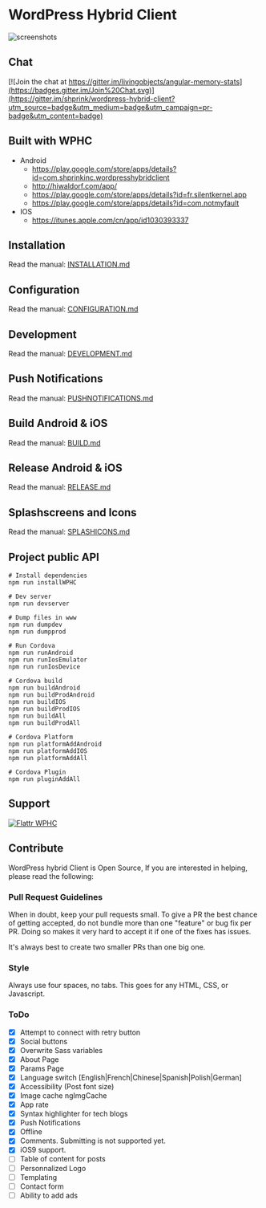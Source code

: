 # WordPress Hybrid Client

![screenshots](http://julienrenaux.fr/wp-content/uploads/2015/07/devices.jpg)

## Chat

[![Join the chat at https://gitter.im/livingobjects/angular-memory-stats](https://badges.gitter.im/Join%20Chat.svg)](https://gitter.im/shprink/wordpress-hybrid-client?utm_source=badge&utm_medium=badge&utm_campaign=pr-badge&utm_content=badge)

## Built with WPHC

* Android
  * https://play.google.com/store/apps/details?id=com.shprinkinc.wordpresshybridclient
  * http://hiwaldorf.com/app/
  * https://play.google.com/store/apps/details?id=fr.silentkernel.app
  * https://play.google.com/store/apps/details?id=com.notmyfault
* IOS
  * https://itunes.apple.com/cn/app/id1030393337

## Installation

Read the manual: [INSTALLATION.md](INSTALLATION.md)

## Configuration

Read the manual: [CONFIGURATION.md](CONFIGURATION.md)

## Development

Read the manual: [DEVELOPMENT.md](DEVELOPMENT.md)

## Push Notifications

Read the manual: [PUSHNOTIFICATIONS.md](PUSHNOTIFICATIONS.md)

## Build Android & iOS

Read the manual: [BUILD.md](BUILD.md)

## Release Android & iOS

Read the manual: [RELEASE.md](RELEASE.md)

## Splashscreens and Icons

Read the manual: [SPLASHICONS.md](SPLASHICONS.md)

## Project public API

```
# Install dependencies
npm run installWPHC

# Dev server
npm run devserver

# Dump files in www
npm run dumpdev
npm run dumpprod

# Run Cordova
npm run runAndroid
npm run runIosEmulator
npm run runIosDevice

# Cordova build
npm run buildAndroid
npm run buildProdAndroid
npm run buildIOS
npm run buildProdIOS
npm run buildAll
npm run buildProdAll

# Cordova Platform
npm run platformAddAndroid
npm run platformAddIOS
npm run platformAddAll

# Cordova Plugin
npm run pluginAddAll
```

## Support

[![Flattr WPHC](http://api.flattr.com/button/flattr-badge-large.png)](https://flattr.com/submit/auto?user_id=shprink&url=https%3A%2F%2Fgithub.com%2Fshprink%2Fwordpress-hybrid-client)

## Contribute

WordPress hybrid Client is Open Source, If you are interested in helping, please read the following:

### Pull Request Guidelines

When in doubt, keep your pull requests small. To give a PR the best chance of getting accepted, do not bundle more than one "feature" or bug fix per PR. Doing so makes it very hard to accept it if one of the fixes has issues.

It's always best to create two smaller PRs than one big one.

### Style

Always use four spaces, no tabs. This goes for any HTML, CSS, or Javascript.

### ToDo

- [X] Attempt to connect with retry button
- [X] Social buttons
- [X] Overwrite Sass variables
- [X] About Page
- [X] Params Page
- [X] Language switch [English|French|Chinese|Spanish|Polish|German]
- [X] Accessibility (Post font size)
- [X] Image cache ngImgCache
- [X] App rate
- [X] Syntax highlighter for tech blogs
- [X] Push Notifications
- [X] Offline
- [X] Comments. Submitting is not supported yet.
- [X] iOS9 support.
- [ ] Table of content for posts
- [ ] Personnalized Logo
- [ ] Templating
- [ ] Contact form
- [ ] Ability to add ads

